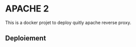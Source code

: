 # APACHE 2 

This is a docker projet to deploy quitly apache reverse proxy.

## Deploiement

```conf

```